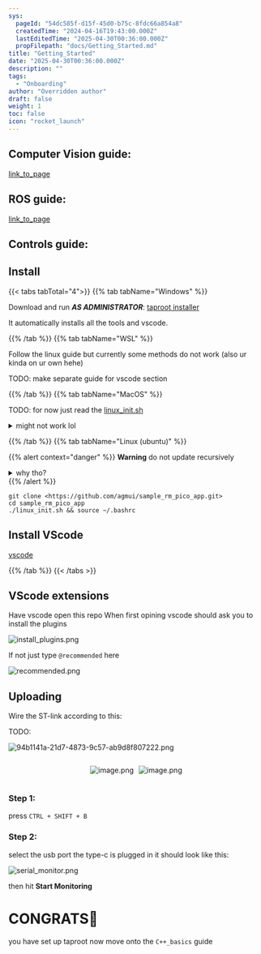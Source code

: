 ```yaml
---
sys:
  pageId: "54dc585f-d15f-45d0-b75c-8fdc66a854a8"
  createdTime: "2024-04-16T19:43:00.000Z"
  lastEditedTime: "2025-04-30T00:36:00.000Z"
  propFilepath: "docs/Getting_Started.md"
title: "Getting_Started"
date: "2025-04-30T00:36:00.000Z"
description: ""
tags:
  - "Onboarding"
author: "Overridden author"
draft: false
weight: 1
toc: false
icon: "rocket_launch"
---
```


## Computer Vision guide:

[link_to_page](86d45bc0-388b-4d26-8848-44f255f73d0e)

## ROS guide:

[link_to_page](3c76c1de-ec8f-46d6-8b0a-294005edc2d5)

## Controls guide:

## Install

{{< tabs tabTotal="4">}}
{{% tab tabName="Windows" %}}

Download and run _**AS ADMINISTRATOR**_: [taproot installer](https://github.com/Thornbots/TeachingFreshies/releases/tag/1.0)

It automatically installs all the tools and vscode.

{{% /tab %}}
{{% tab tabName="WSL" %}}

Follow the linux guide but currently some methods do not work (also ur kinda on ur own hehe)

TODO: make separate guide for vscode section

{{% /tab %}}
{{% tab tabName="MacOS" %}}

TODO: for now just read the [linux_init.sh](https://github.com/agmui/sample_rm_pico_app/blob/main/linux_init.sh)

<details>
<summary>might not work lol</summary>

`brew install libusb pkg-config`

Next install: [vscode](https://code.visualstudio.com/Download)

</details>

{{% /tab %}}
{{% tab tabName="Linux (ubuntu)" %}}

{{% alert context="danger" %}}
**Warning** do not update recursively
<details>
<summary>why tho?</summary>
There are some submodules that may go on for a while (like tinyusb) and I highly
recommend you don't need to get them.
If you want to see what submodules I update just look in `linux_init.sh`
</details>
{{% /alert %}}

```shell
git clone <https://github.com/agmui/sample_rm_pico_app.git>
cd sample_rm_pico_app
./linux_init.sh && source ~/.bashrc
```

## Install VScode

[vscode](https://code.visualstudio.com/Download)

{{% /tab %}}
{{< /tabs >}}

## VScode extensions

Have vscode open this repo
When first opining vscode should ask you to install the plugins

![install_plugins.png](https://prod-files-secure.s3.us-west-2.amazonaws.com/d518164a-d88e-44d1-a4ee-3adb3bd8bce0/89bd30f0-1825-4e77-867b-0a41ce370880/install_plugins.png?X-Amz-Algorithm=AWS4-HMAC-SHA256&X-Amz-Content-Sha256=UNSIGNED-PAYLOAD&X-Amz-Credential=ASIAZI2LB466XEKF3M6V%2F20250726%2Fus-west-2%2Fs3%2Faws4_request&X-Amz-Date=20250726T121449Z&X-Amz-Expires=3600&X-Amz-Security-Token=IQoJb3JpZ2luX2VjEDQaCXVzLXdlc3QtMiJGMEQCIEKfvHpar3PDvQRUXsU8%2FjQWEd08NQQiyRY5X%2FlridKvAiBMaMOX%2FC7KQUPMrFCEOYVtxnUO2xJYc59q4EYkERB%2FMSr%2FAwhdEAAaDDYzNzQyMzE4MzgwNSIM6E7lTI5dNMlOvPFDKtwDND2gm%2BYDiI53DBl%2BUbnlcbic0X3OuTlJum99b9J59Lfo2I8vaX%2FKoRHtifA8ogRqWVgYBy9bXT2Ij6%2BKfidvaNAc%2BgUR7p2qSWXqisXTjFwutpj1CKP6%2F0%2BIjwqiVJ0UkmgE3VJzCwaZ7D72vvNz0Eih4LEh8iPew9Cup0QahwVk3s0hDiNFEgDiyB%2BdWeWSHsQeVgAdaX9E0NBayO%2BgeMVGTBpp846CCNtdcQNT36wBxhzYeWgFcvCNG4vEuq%2BPP3IkhPB7TrbnVnBnDQlDNITfnwSute06kOdfG%2F9Ktqb7RfgQzKBzhZ60gWFOsTZlteNSNcHDfBLcPmblDU0hzY6zkzxfkQSCn8jt7qujwHkQlEPvmKKNbjW9bsYr%2FXO0s7vjCY%2FgF7Z%2B7DN9f2lQbSwbM6jFV6t%2F300Jnf9919Bru8%2FG%2F7iV0Ir%2B5HYrtKQc0PPuaKXhGPWRKq0%2FZOOI7Fg%2FCGs0vPk7wd4TTdnsA0VoBC3SOfpSOKkEiYntE6jN5jqx90cwwgHUFM4L7KE9RGl9ImTqbYlV2RDE8qcnnATf1Mbyzu4vPAbGMHuVbd7uXdpHDAwK6RA69aGaQVqyHoUqqBlFxzqErDg5JTo4XaBjB4FP8BF2NrmEPKMw8PqSxAY6pgE8%2BE5JANnDHoqJieMyd1UxLTZV8g4LBEd%2BBvZPuCV84ElEoN8LFxravqVWh4sT2I%2BfSScBrFjmKvFfLnmBtnCxnUq3Ts6W9bXPskdXvZV%2B5TgdLITgwzNAytv0EL9qtSrSnL3DOspLfxZU%2FCljXhroz2p6QsajwBco5upGBlTBJCBI7Vvx8Sh1zIaDxMqRRZnHk4wm8YgAm%2BuMWaF99aEBXHd4SDi5&X-Amz-Signature=1cc25407f224ced5341f3dc126adcd60e0a0681e35c200165362f6d0bff79e23&X-Amz-SignedHeaders=host&x-amz-checksum-mode=ENABLED&x-id=GetObject)

If not just type `@recommended` here  

![recommended.png](https://prod-files-secure.s3.us-west-2.amazonaws.com/d518164a-d88e-44d1-a4ee-3adb3bd8bce0/61e661e9-5d85-4dfc-be0d-8d2097a5e793/recommended.png?X-Amz-Algorithm=AWS4-HMAC-SHA256&X-Amz-Content-Sha256=UNSIGNED-PAYLOAD&X-Amz-Credential=ASIAZI2LB466XEKF3M6V%2F20250726%2Fus-west-2%2Fs3%2Faws4_request&X-Amz-Date=20250726T121449Z&X-Amz-Expires=3600&X-Amz-Security-Token=IQoJb3JpZ2luX2VjEDQaCXVzLXdlc3QtMiJGMEQCIEKfvHpar3PDvQRUXsU8%2FjQWEd08NQQiyRY5X%2FlridKvAiBMaMOX%2FC7KQUPMrFCEOYVtxnUO2xJYc59q4EYkERB%2FMSr%2FAwhdEAAaDDYzNzQyMzE4MzgwNSIM6E7lTI5dNMlOvPFDKtwDND2gm%2BYDiI53DBl%2BUbnlcbic0X3OuTlJum99b9J59Lfo2I8vaX%2FKoRHtifA8ogRqWVgYBy9bXT2Ij6%2BKfidvaNAc%2BgUR7p2qSWXqisXTjFwutpj1CKP6%2F0%2BIjwqiVJ0UkmgE3VJzCwaZ7D72vvNz0Eih4LEh8iPew9Cup0QahwVk3s0hDiNFEgDiyB%2BdWeWSHsQeVgAdaX9E0NBayO%2BgeMVGTBpp846CCNtdcQNT36wBxhzYeWgFcvCNG4vEuq%2BPP3IkhPB7TrbnVnBnDQlDNITfnwSute06kOdfG%2F9Ktqb7RfgQzKBzhZ60gWFOsTZlteNSNcHDfBLcPmblDU0hzY6zkzxfkQSCn8jt7qujwHkQlEPvmKKNbjW9bsYr%2FXO0s7vjCY%2FgF7Z%2B7DN9f2lQbSwbM6jFV6t%2F300Jnf9919Bru8%2FG%2F7iV0Ir%2B5HYrtKQc0PPuaKXhGPWRKq0%2FZOOI7Fg%2FCGs0vPk7wd4TTdnsA0VoBC3SOfpSOKkEiYntE6jN5jqx90cwwgHUFM4L7KE9RGl9ImTqbYlV2RDE8qcnnATf1Mbyzu4vPAbGMHuVbd7uXdpHDAwK6RA69aGaQVqyHoUqqBlFxzqErDg5JTo4XaBjB4FP8BF2NrmEPKMw8PqSxAY6pgE8%2BE5JANnDHoqJieMyd1UxLTZV8g4LBEd%2BBvZPuCV84ElEoN8LFxravqVWh4sT2I%2BfSScBrFjmKvFfLnmBtnCxnUq3Ts6W9bXPskdXvZV%2B5TgdLITgwzNAytv0EL9qtSrSnL3DOspLfxZU%2FCljXhroz2p6QsajwBco5upGBlTBJCBI7Vvx8Sh1zIaDxMqRRZnHk4wm8YgAm%2BuMWaF99aEBXHd4SDi5&X-Amz-Signature=f88822fb36f0feb0b36f426313ddb029a83904982360f8410a19f5e55495e98f&X-Amz-SignedHeaders=host&x-amz-checksum-mode=ENABLED&x-id=GetObject)

## Uploading

Wire the ST-link according to this:

TODO:

![94b1141a-21d7-4873-9c57-ab9d8f807222.png](https://prod-files-secure.s3.us-west-2.amazonaws.com/d518164a-d88e-44d1-a4ee-3adb3bd8bce0/e5fad17d-ab82-4300-9f4c-505ab4b1202c/94b1141a-21d7-4873-9c57-ab9d8f807222.png?X-Amz-Algorithm=AWS4-HMAC-SHA256&X-Amz-Content-Sha256=UNSIGNED-PAYLOAD&X-Amz-Credential=ASIAZI2LB466XEKF3M6V%2F20250726%2Fus-west-2%2Fs3%2Faws4_request&X-Amz-Date=20250726T121449Z&X-Amz-Expires=3600&X-Amz-Security-Token=IQoJb3JpZ2luX2VjEDQaCXVzLXdlc3QtMiJGMEQCIEKfvHpar3PDvQRUXsU8%2FjQWEd08NQQiyRY5X%2FlridKvAiBMaMOX%2FC7KQUPMrFCEOYVtxnUO2xJYc59q4EYkERB%2FMSr%2FAwhdEAAaDDYzNzQyMzE4MzgwNSIM6E7lTI5dNMlOvPFDKtwDND2gm%2BYDiI53DBl%2BUbnlcbic0X3OuTlJum99b9J59Lfo2I8vaX%2FKoRHtifA8ogRqWVgYBy9bXT2Ij6%2BKfidvaNAc%2BgUR7p2qSWXqisXTjFwutpj1CKP6%2F0%2BIjwqiVJ0UkmgE3VJzCwaZ7D72vvNz0Eih4LEh8iPew9Cup0QahwVk3s0hDiNFEgDiyB%2BdWeWSHsQeVgAdaX9E0NBayO%2BgeMVGTBpp846CCNtdcQNT36wBxhzYeWgFcvCNG4vEuq%2BPP3IkhPB7TrbnVnBnDQlDNITfnwSute06kOdfG%2F9Ktqb7RfgQzKBzhZ60gWFOsTZlteNSNcHDfBLcPmblDU0hzY6zkzxfkQSCn8jt7qujwHkQlEPvmKKNbjW9bsYr%2FXO0s7vjCY%2FgF7Z%2B7DN9f2lQbSwbM6jFV6t%2F300Jnf9919Bru8%2FG%2F7iV0Ir%2B5HYrtKQc0PPuaKXhGPWRKq0%2FZOOI7Fg%2FCGs0vPk7wd4TTdnsA0VoBC3SOfpSOKkEiYntE6jN5jqx90cwwgHUFM4L7KE9RGl9ImTqbYlV2RDE8qcnnATf1Mbyzu4vPAbGMHuVbd7uXdpHDAwK6RA69aGaQVqyHoUqqBlFxzqErDg5JTo4XaBjB4FP8BF2NrmEPKMw8PqSxAY6pgE8%2BE5JANnDHoqJieMyd1UxLTZV8g4LBEd%2BBvZPuCV84ElEoN8LFxravqVWh4sT2I%2BfSScBrFjmKvFfLnmBtnCxnUq3Ts6W9bXPskdXvZV%2B5TgdLITgwzNAytv0EL9qtSrSnL3DOspLfxZU%2FCljXhroz2p6QsajwBco5upGBlTBJCBI7Vvx8Sh1zIaDxMqRRZnHk4wm8YgAm%2BuMWaF99aEBXHd4SDi5&X-Amz-Signature=d3da0a586d6bf004c8dd13595cfa385a0501d1198e8882cf243a968bf72a1f1e&X-Amz-SignedHeaders=host&x-amz-checksum-mode=ENABLED&x-id=GetObject)

<div style="display: flex;flex-direction: row; column-gap:10px; max-width: 630px;justify-content: center;">
<div>

![image.png](https://prod-files-secure.s3.us-west-2.amazonaws.com/d518164a-d88e-44d1-a4ee-3adb3bd8bce0/210ecb78-1116-4d7b-b9b7-2292f66fa2c2/image.png?X-Amz-Algorithm=AWS4-HMAC-SHA256&X-Amz-Content-Sha256=UNSIGNED-PAYLOAD&X-Amz-Credential=ASIAZI2LB466QFR7D344%2F20250726%2Fus-west-2%2Fs3%2Faws4_request&X-Amz-Date=20250726T121451Z&X-Amz-Expires=3600&X-Amz-Security-Token=IQoJb3JpZ2luX2VjEDQaCXVzLXdlc3QtMiJHMEUCIAdFgczkq2MyrKhGNyTqtCNNcwYeSCXVXPgXBCu4HfQaAiEAz8Hn%2BvPeoeQkD4n1EurXp7a1RShBK%2FJezIZBTrsDPGUq%2FwMIXRAAGgw2Mzc0MjMxODM4MDUiDLUSAfqe99EykUG5rSrcA8W34vEjBzLQ64o4F%2FCrysz6zd5qVGY2AR5Dy12hnFfeMed68uKNfB8I7wwMbN41ylsTVqFQuaxIKmfzKgex5vDrAEkldh3kM72%2BpvldFIauE3YTP15MSKAkw5Y6dGmzV5cuQcDHpg%2FwBApl5EC21bi1ZVyhQSILst0zJgCKE4Q0sNC6gSqfrDI%2BRk5T1T0ggAqclR1k%2BIvzuZy6WcLS%2B%2BlLA7Ez967Q%2FmFVYpNiWhfb9UjPA3H%2BZyxqoESvZg3mk91xgWLyUHpuvo7r0EZVaRAh8b5RkYXVhTrdjWrLiqVjHH7170nYQfouDK6wAL%2BuqIKWc%2BUiSIMEn6Wp0vFxyIu6JQWaNjskR4x2or0tSs3sytWyhYIKBO9xmKZ2GykJyrpImUBAcGmYsMML1V6lfzDR1395kwC6%2FPPCnKvCWJTY8cQHv4NBP2PDP%2B7nlr9zRwklRL1y%2Fr9AFSV8RqOmZSipzRWCI2rKmqlAFXD8208plgqDcAzWYPjW%2B7fDo4SaxxESYTKdFHNGxzUwTonMG3H7xUy15XHtJQBChqBu%2Bov8B5ygBbXA2eawrU08VfmJFcYcEqp%2BD93aDGmgu9hiZTMVDk445ZlurPlwEKkBwsyHz3aO1JAa%2F%2B6QF1QkMNT5ksQGOqUBXv2bGDnGX2RnPqBTd4%2ByM1nJDrKJg1DDbr2sNTKwOh%2F8%2BGqf%2Frr6fr8iItw9yTov1WxjKugbnGQ6G1uu2eKaywcgsnf6X8vKfmbztQsgPIN9X%2FJ8qnU377aqFVOf1j5pDxWQ67tFbmUzvTg%2Fuj9C%2FopZaNz5eqn6p9UbBKuIHhltaxLNkF438c9szHM5ZFaWI3t9hFAiaqcrIwbDnllOmVE%2Bi%2FCF&X-Amz-Signature=8261b1ade182c91f4d7b854ed12e2dd52c322b0f45ce250ec59828af52adf2c4&X-Amz-SignedHeaders=host&x-amz-checksum-mode=ENABLED&x-id=GetObject)

</div>
<div>

![image.png](https://prod-files-secure.s3.us-west-2.amazonaws.com/d518164a-d88e-44d1-a4ee-3adb3bd8bce0/33a0fd0f-8ca6-4a86-8e09-26e95ded1fff/image.png?X-Amz-Algorithm=AWS4-HMAC-SHA256&X-Amz-Content-Sha256=UNSIGNED-PAYLOAD&X-Amz-Credential=ASIAZI2LB4666UZ6XHJC%2F20250726%2Fus-west-2%2Fs3%2Faws4_request&X-Amz-Date=20250726T121451Z&X-Amz-Expires=3600&X-Amz-Security-Token=IQoJb3JpZ2luX2VjEDQaCXVzLXdlc3QtMiJGMEQCICpymuHkKelB0vIVnT8OxnQYy4AsXqS0N%2BX7luJWmZETAiAL%2FEnZl%2FK4llW%2F3aQNStw4NnVqTSoUEyjs%2BWQa9VYdEir%2FAwhdEAAaDDYzNzQyMzE4MzgwNSIMVZbRZnwC5Mxh7KmeKtwD2Oi7xkYL7xGAef81aHqgFY0%2BgxqU5opYntYLw%2B1zQm%2Bnn2QwWNFh3LYZ0Xuwpdj1jrf7M4liBiraXGg9KJECjp%2FwDkNsp5mP3zAuwraBneFu4O2wIo2Cy0Jo9SAS2%2BfgimGxbXmtFzmFH0G5SGzgyXyTUbcnsCh7l2GnfHc0OPQ8LwojCxRYBqApI4L%2BEPPE%2Fcvy8TUkibpdNlbT8Wcz6Er8ttSi7hcMbzju2%2BPWyb3Qz8gQsUNFXAanj%2BMNvRSmqHh9ZmiILppZ3GcKC6qb2BuNBIPXhvy5M1qkh8lQWiQgLbno2Rn8MUIMkUy1t8onwhLpgc95rYbxEF6Y2WW4NX6EMU5W4Jkh9t%2BsGYWnwXRSk%2FKLR2xjSHMOP7uY7hPmbjqAiobWEhJmBNzs3jpOo3Q5Saybic%2F2abDZahdmiRf5tUYg7pozkbx4QYo70UF%2Bz6E1FJ2gmTYL9n5JhEnAS0n6mJZbFJjlQ5v73Ajr4JZC9ZhMZNQJAXGEPyazhrqGWLy8C2rKUze%2BBAWoPXyV6S4NcTZSoNY%2FhXq62sAAdqEdPTzrFaJeNll9JeaNHyDDKGVen6FCMMSfRyVoYiybx9mrjQ4vtWzlE61tmPCp4z6PcDI3itWgyusFA1owrPqSxAY6pgEIbRLsTk1Dax0Gi%2ByH7sQGf0Ro9LgKF4xIx2mVbAUjYkyPvHNS3aM2dmYEb09ZUlnv7vA%2FF1IkB4sbKdDgUFp52L%2Be5FYLEaDHPKkgbUDRPtOHCYcQQkiIW320veyDihcg7xqIc8mDCs1%2BHd21O1Z%2FiCTH0AsTc08b0wn%2FgdyHkePvYA7M%2B3%2FT3wORLNg7uYfqSVy6krekqOAfBFue7%2FPhSh7yjiE4&X-Amz-Signature=d2abcee6d06df93299a7c76078e602300056a553b5bfc10d455fc852fa02c397&X-Amz-SignedHeaders=host&x-amz-checksum-mode=ENABLED&x-id=GetObject)

</div>
</div>

### Step 1:

press `CTRL + SHIFT + B`

### Step 2:

select the usb port the type-c is plugged in it should look like this:

![serial_monitor.png](https://prod-files-secure.s3.us-west-2.amazonaws.com/d518164a-d88e-44d1-a4ee-3adb3bd8bce0/f03f4774-05d4-4393-b6a0-d5efb6d315ab/serial_monitor.png?X-Amz-Algorithm=AWS4-HMAC-SHA256&X-Amz-Content-Sha256=UNSIGNED-PAYLOAD&X-Amz-Credential=ASIAZI2LB466XEKF3M6V%2F20250726%2Fus-west-2%2Fs3%2Faws4_request&X-Amz-Date=20250726T121449Z&X-Amz-Expires=3600&X-Amz-Security-Token=IQoJb3JpZ2luX2VjEDQaCXVzLXdlc3QtMiJGMEQCIEKfvHpar3PDvQRUXsU8%2FjQWEd08NQQiyRY5X%2FlridKvAiBMaMOX%2FC7KQUPMrFCEOYVtxnUO2xJYc59q4EYkERB%2FMSr%2FAwhdEAAaDDYzNzQyMzE4MzgwNSIM6E7lTI5dNMlOvPFDKtwDND2gm%2BYDiI53DBl%2BUbnlcbic0X3OuTlJum99b9J59Lfo2I8vaX%2FKoRHtifA8ogRqWVgYBy9bXT2Ij6%2BKfidvaNAc%2BgUR7p2qSWXqisXTjFwutpj1CKP6%2F0%2BIjwqiVJ0UkmgE3VJzCwaZ7D72vvNz0Eih4LEh8iPew9Cup0QahwVk3s0hDiNFEgDiyB%2BdWeWSHsQeVgAdaX9E0NBayO%2BgeMVGTBpp846CCNtdcQNT36wBxhzYeWgFcvCNG4vEuq%2BPP3IkhPB7TrbnVnBnDQlDNITfnwSute06kOdfG%2F9Ktqb7RfgQzKBzhZ60gWFOsTZlteNSNcHDfBLcPmblDU0hzY6zkzxfkQSCn8jt7qujwHkQlEPvmKKNbjW9bsYr%2FXO0s7vjCY%2FgF7Z%2B7DN9f2lQbSwbM6jFV6t%2F300Jnf9919Bru8%2FG%2F7iV0Ir%2B5HYrtKQc0PPuaKXhGPWRKq0%2FZOOI7Fg%2FCGs0vPk7wd4TTdnsA0VoBC3SOfpSOKkEiYntE6jN5jqx90cwwgHUFM4L7KE9RGl9ImTqbYlV2RDE8qcnnATf1Mbyzu4vPAbGMHuVbd7uXdpHDAwK6RA69aGaQVqyHoUqqBlFxzqErDg5JTo4XaBjB4FP8BF2NrmEPKMw8PqSxAY6pgE8%2BE5JANnDHoqJieMyd1UxLTZV8g4LBEd%2BBvZPuCV84ElEoN8LFxravqVWh4sT2I%2BfSScBrFjmKvFfLnmBtnCxnUq3Ts6W9bXPskdXvZV%2B5TgdLITgwzNAytv0EL9qtSrSnL3DOspLfxZU%2FCljXhroz2p6QsajwBco5upGBlTBJCBI7Vvx8Sh1zIaDxMqRRZnHk4wm8YgAm%2BuMWaF99aEBXHd4SDi5&X-Amz-Signature=c8a1b74bb2f882d1bd1eb56de248d56e1459bd2124bae3bfd2647013aeabb8ca&X-Amz-SignedHeaders=host&x-amz-checksum-mode=ENABLED&x-id=GetObject)

then hit **Start Monitoring**

# CONGRATS🎉

you have set up taproot now move onto the `C++_basics` guide
